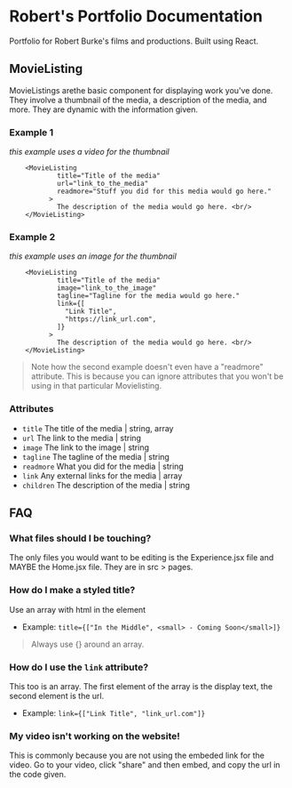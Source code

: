 # Robert's Portfolio Documentation
Portfolio for Robert Burke's films and productions. Built using React.
## MovieListing
MovieListings arethe basic component for displaying work you've done. They involve a thumbnail of the media, a description of the media, and more. They are dynamic with the information given.
### Example 1
*this example uses a video for the thumbnail*
```
    <MovieListing
            title="Title of the media"
            url="link_to_the_media"
            readmore="Stuff you did for this media would go here."
          >
            The description of the media would go here. <br/>
    </MovieListing>
```

### Example 2
*this example uses an image for the thumbnail*
```
    <MovieListing
            title="Title of the media"
            image="link_to_the_image"
            tagline="Tagline for the media would go here."
            link={[
              "Link Title",
              "https://link_url.com",
            ]}
          >
            The description of the media would go here. <br/>
    </MovieListing>
```

> Note how the second example doesn't even have a "readmore" attribute. This is because you can ignore attributes that you won't be using in that particular Movielisting.

### Attributes
* `title` The title of the media | string, array
* `url` The link to the media | string
* `image` The link to the image | string
* `tagline` The tagline of the media | string
* `readmore` What you did for the media | string
* `link` Any external links for the media | array
* `children` The description of the media | string
## FAQ
### What files should I be touching?
The only files you would want to be editing is the Experience.jsx file and MAYBE the Home.jsx file. They are in src > pages.
### How do I make a styled title? 
Use an array with html in the element
* Example: `title={["In the Middle", <small> - Coming Soon</small>]}`
> Always use {} around an array.
### How do I use the `link` attribute?
This too is an array. The first element of the array is the display text, the second element is the url. 
* Example: `link={["Link Title", "link_url.com"]}`
### My video isn't working on the website!
This is commonly because you are not using the embeded link for the video. Go to your video, click "share" and then embed, and copy the url in the code given.
